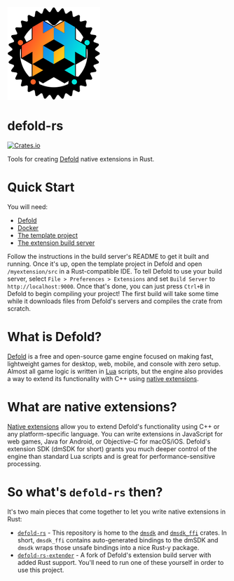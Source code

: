 ![defold-rs](assets/defold-rs.svg)

# defold-rs
[![Crates.io](https://img.shields.io/crates/v/dmsdk)](https://crates.io/crates/dmsdk)

Tools for creating [Defold](https://defold.com/) native extensions in Rust.

# Quick Start
You will need:
- [Defold](https://defold.com/download/)
- [Docker](https://www.docker.com/)
- [The template project](https://github.com/JustAPotota/defold-rs-template)
- [The extension build server](https://github.com/JustAPotota/defold-rs-extender)

Follow the instructions in the build server's README to get it built and running. Once it's up, open the template project in Defold and open `/myextension/src` in a Rust-compatible IDE. To tell Defold to use your build server, select `File > Preferences > Extensions` and set `Build Server` to `http://localhost:9000`. Once that's done, you can just press `Ctrl+B` in Defold to begin compiling your project! The first build will take some time while it downloads files from Defold's servers and compiles the crate from scratch.

# What is Defold?
[Defold](https://defold.com/) is a free and open-source game engine focused on making fast, lightweight games for desktop, web, mobile, and console with zero setup. Almost all game logic is written in [Lua](https://en.wikipedia.org/wiki/Lua_(programming_language)) scripts, but the engine also provides a way to extend its functionality with C++ using [native extensions](https://defold.com/manuals/extensions/).

# What are native extensions?
[Native extensions](https://defold.com/manuals/extensions/) allow you to extend Defold's functionality using C++ or any platform-specific language. You can write extensions in JavaScript for web games, Java for Android, or Objective-C for macOS/iOS. Defold's extension SDK (dmSDK for short) grants you much deeper control of the engine than standard Lua scripts and is great for performance-sensitive processing.

# So what's `defold-rs` then?
It's two main pieces that come together to let you write native extensions in Rust:

- [`defold-rs`](https://github.com/JustAPotoa/defold-rs) - This repository is home to the [`dmsdk`](https://crates.io/crates/dmsdk) and [`dmsdk_ffi`](https://crates.io/crates/dmsdk_ffi) crates. In short, `dmsdk_ffi` contains auto-generated bindings to the dmSDK and `dmsdk` wraps those unsafe bindings into a nice Rust-y package.
- [`defold-rs-extender`](https://github.com/JustAPotoa/defold-rs-extender) - A fork of Defold's extension build server with added Rust support. You'll need to run one of these yourself in order to use this project.